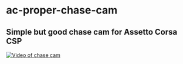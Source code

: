 # ac-proper-chase-cam

## Simple but good chase cam for Assetto Corsa CSP

[![Video of chase cam](https://img.youtube.com/vi/YXB_ERRKsq4/0.jpg)](https://www.youtube.com/watch?v=YXB_ERRKsq4)

